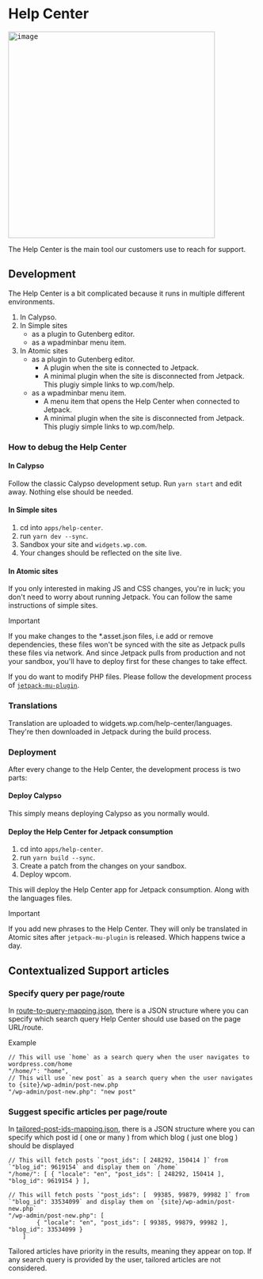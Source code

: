 # Help Center

<kbd><img width="417" alt="image" src="https://github.com/Automattic/wp-calypso/assets/17054134/05e99f88-59ea-4303-889c-bd6b9cc52ce7"></kbd>

The Help Center is the main tool our customers use to reach for support.

## Development

The Help Center is a bit complicated because it runs in multiple different environments.

1. In Calypso.
2. In Simple sites
   - as a plugin to Gutenberg editor.
   - as a wpadminbar menu item.
3. In Atomic sites
   - as a plugin to Gutenberg editor.
     - A plugin when the site is connected to Jetpack.
     - A minimal plugin when the site is disconnected from Jetpack. This plugiy simple links to wp.com/help.
   - as a wpadminbar menu item.
     - A menu item that opens the Help Center when connected to Jetpack.
     - A minimal plugin when the site is disconnected from Jetpack. This plugiy simple links to wp.com/help.

### How to debug the Help Center

#### In Calypso

Follow the classic Calypso development setup. Run `yarn start` and edit away. Nothing else should be needed.

#### In Simple sites

1. cd into `apps/help-center`.
2. run `yarn dev --sync`.
3. Sandbox your site and `widgets.wp.com`.
4. Your changes should be reflected on the site live.

#### In Atomic sites

If you only interested in making JS and CSS changes, you're in luck; you don't need to worry about running Jetpack. You can follow the same instructions of simple sites.

> [!IMPORTANT]
> If you make changes to the \*.asset.json files, i.e add or remove dependencies, these files won't be synced with the site as Jetpack pulls these files via network. And since Jetpack pulls from production and not your sandbox, you'll have to deploy first for these changes to take effect.

If you do want to modify PHP files. Please follow the development process of [`jetpack-mu-plugin`](https://github.com/Automattic/jetpack/blob/trunk/projects/packages/jetpack-mu-wpcom/README.md).

### Translations

Translation are uploaded to widgets.wp.com/help-center/languages. They're then downloaded in Jetpack during the build process.

### Deployment

After every change to the Help Center, the development process is two parts:

#### Deploy Calypso

This simply means deploying Calypso as you normally would.

#### Deploy the Help Center for Jetpack consumption

1. cd into `apps/help-center`.
2. run `yarn build --sync`.
3. Create a patch from the changes on your sandbox.
4. Deploy wpcom.

This will deploy the Help Center app for Jetpack consumption. Along with the languages files.

> [!IMPORTANT]
> If you add new phrases to the Help Center. They will only be translated in Atomic sites after `jetpack-mu-plugin` is released. Which happens twice a day.

## Contextualized Support articles

### Specify query per page/route

In [route-to-query-mapping.json](https://github.com/Automattic/wp-calypso/blob/trunk/help-center/src/route-to-query-mapping.json), there is a JSON structure where you can specify which search query Help Center should use based on the page URL/route.

Example

```
// This will use `home` as a search query when the user navigates to wordpress.com/home
"/home/": "home",
// This will use `new post` as a search query when the user navigates to {site}/wp-admin/post-new.php
"/wp-admin/post-new.php": "new post"
```

### Suggest specific articles per page/route

In [tailored-post-ids-mapping.json](https://github.com/Automattic/wp-calypso/blob/trunk/packages/help-center/src/tailored-post-ids-mapping.json), there is a JSON structure where you can specify which post id ( one or many ) from which blog ( just one blog ) should be displayed

```
// This will fetch posts `"post_ids": [ 248292, 150414 ]` from `"blog_id": 9619154` and display them on `/home`
"/home/": [ { "locale": "en", "post_ids": [ 248292, 150414 ], "blog_id": 9619154 } ],

// This will fetch posts `"post_ids": [  99385, 99879, 99982 ]` from `"blog_id": 33534099` and display them on `{site}/wp-admin/post-new.php`
"/wp-admin/post-new.php": [
		{ "locale": "en", "post_ids": [ 99385, 99879, 99982 ], "blog_id": 33534099 }
	]
```

Tailored articles have priority in the results, meaning they appear on top. If any search query is provided by the user, tailored articles are not considered.
